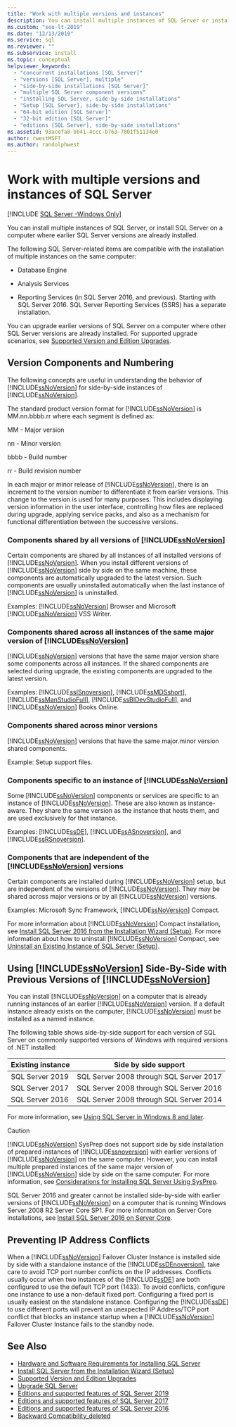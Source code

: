 ```yaml
---
title: "Work with multiple versions and instances"
description: You can install multiple instances of SQL Server or install SQL Server on a computer where earlier SQL Server versions are already installed.
ms.custom: "seo-lt-2019"
ms.date: "12/13/2019"
ms.service: sql
ms.reviewer: ""
ms.subservice: install
ms.topic: conceptual
helpviewer_keywords: 
  - "concurrent installations [SQL Server]"
  - "versions [SQL Server], multiple"
  - "side-by-side installations [SQL Server]"
  - "multiple SQL Server component versions"
  - "installing SQL Server, side-by-side installations"
  - "Setup [SQL Server], side-by-side installations"
  - "64-bit edition [SQL Server]"
  - "32-bit edition [SQL Server]"
  - "editions [SQL Server], side-by-side installations"
ms.assetid: 93acefa8-bb41-4ccc-b763-7801f51134e0
author: rwestMSFT
ms.author: randolphwest
---
```

# Work with multiple versions and instances of SQL Server

[!INCLUDE [SQL Server -Windows Only](../../includes/applies-to-version/sql-windows-only.md)]

You can install multiple instances of SQL Server, or install SQL Server on a computer where earlier SQL Server versions are already installed.

The following SQL Server-related items are compatible with the installation of multiple instances on the same computer:

- Database Engine

- Analysis Services

- Reporting Services (in SQL Server 2016, and previous). Starting with SQL Server 2016. SQL Server Reporting Services (SSRS) has a separate installation. 


You can upgrade earlier versions of SQL Server on a computer where other SQL Server versions are already installed. For supported upgrade scenarios, see [Supported Version and Edition Upgrades](../../database-engine/install-windows/supported-version-and-edition-upgrades.md).
  
## Version Components and Numbering

 The following concepts are useful in understanding the behavior of [!INCLUDE[ssNoVersion](../../includes/ssnoversion-md.md)] for side-by-side instances of [!INCLUDE[ssNoVersion](../../includes/ssnoversion-md.md)].
  
 The standard product version format for [!INCLUDE[ssNoVersion](../../includes/ssnoversion-md.md)] is MM.nn.bbbb.rr where each segment is defined as:
  
 MM - Major version  
  
 nn - Minor version  
  
 bbbb - Build number  
  
 rr - Build revision number  
  
 In each major or minor release of [!INCLUDE[ssNoVersion](../../includes/ssnoversion-md.md)], there is an increment to the version number to differentiate it from earlier versions. This change to the version is used for many purposes. This includes displaying version information in the user interface, controlling how files are replaced during upgrade, applying service packs, and also as a mechanism for functional differentiation between the successive versions.
  
### Components shared by all versions of [!INCLUDE[ssNoVersion](../../includes/ssnoversion-md.md)]

 Certain components are shared by all instances of all installed versions of [!INCLUDE[ssNoVersion](../../includes/ssnoversion-md.md)]. When you install different versions of [!INCLUDE[ssNoVersion](../../includes/ssnoversion-md.md)] side by side on the same machine, these components are automatically upgraded to the latest version. Such components are usually uninstalled automatically when the last instance of [!INCLUDE[ssNoVersion](../../includes/ssnoversion-md.md)] is uninstalled.
  
 Examples: [!INCLUDE[ssNoVersion](../../includes/ssnoversion-md.md)] Browser and Microsoft [!INCLUDE[ssNoVersion](../../includes/ssnoversion-md.md)] VSS Writer.
  
### Components shared across all instances of the same major version of [!INCLUDE[ssNoVersion](../../includes/ssnoversion-md.md)]

[!INCLUDE[ssNoVersion](../../includes/ssnoversion-md.md)] versions that have the same major version share some components across all instances. If the shared components are selected during upgrade, the existing components are upgraded to the latest version.
  
Examples: [!INCLUDE[ssISnoversion](../../includes/ssisnoversion-md.md)], [!INCLUDE[ssMDSshort](../../includes/ssmdsshort-md.md)], [!INCLUDE[ssManStudioFull](../../includes/ssmanstudiofull-md.md)], [!INCLUDE[ssBIDevStudioFull](../../includes/ssbidevstudiofull-md.md)], and [!INCLUDE[ssNoVersion](../../includes/ssnoversion-md.md)] Books Online.
  
### Components shared across minor versions

[!INCLUDE[ssNoVersion](../../includes/ssnoversion-md.md)] versions that have the same major.minor version shared components.
  
Example: Setup support files.
  
### Components specific to an instance of [!INCLUDE[ssNoVersion](../../includes/ssnoversion-md.md)]

Some [!INCLUDE[ssNoVersion](../../includes/ssnoversion-md.md)] components or services are specific to an instance of [!INCLUDE[ssNoVersion](../../includes/ssnoversion-md.md)]. These are also known as instance-aware. They share the same version as the instance that hosts them, and are used exclusively for that instance.
  
Examples: [!INCLUDE[ssDE](../../includes/ssde-md.md)], [!INCLUDE[ssASnoversion](../../includes/ssasnoversion-md.md)], and [!INCLUDE[ssRSnoversion](../../includes/ssrsnoversion-md.md)].  
  
### Components that are independent of the [!INCLUDE[ssNoVersion](../../includes/ssnoversion-md.md)] versions

Certain components are installed during [!INCLUDE[ssNoVersion](../../includes/ssnoversion-md.md)] setup, but are independent of the versions of [!INCLUDE[ssNoVersion](../../includes/ssnoversion-md.md)]. They may be shared across major versions or by all [!INCLUDE[ssNoVersion](../../includes/ssnoversion-md.md)] versions.  

Examples: Microsoft Sync Framework, [!INCLUDE[ssNoVersion](../../includes/ssnoversion-md.md)] Compact.  
  
For more information about [!INCLUDE[ssNoVersion](../../includes/ssnoversion-md.md)] Compact installation, see [Install SQL Server 2016 from the Installation Wizard &#40;Setup&#41;](../../database-engine/install-windows/install-sql-server-from-the-installation-wizard-setup.md). For more information about how to uninstall [!INCLUDE[ssNoVersion](../../includes/ssnoversion-md.md)] Compact, see [Uninstall an Existing Instance of SQL Server &#40;Setup&#41;](../../sql-server/install/uninstall-an-existing-instance-of-sql-server-setup.md).  
  
## Using [!INCLUDE[ssNoVersion](../../includes/ssnoversion-md.md)] Side-By-Side with Previous Versions of [!INCLUDE[ssNoVersion](../../includes/ssnoversion-md.md)]

You can install [!INCLUDE[ssNoVersion](../../includes/ssnoversion-md.md)] on a computer that is already running instances of an earlier [!INCLUDE[ssNoVersion](../../includes/ssnoversion-md.md)] version. If a default instance already exists on the computer, [!INCLUDE[ssNoVersion](../../includes/ssnoversion-md.md)] must be installed as a named instance.  

The following table shows side-by-side support for each version of SQL Server on commonly supported versions of Windows with required versions of .NET installed:

| Existing instance | Side by side support| 
|-------------------|----------------------------|
| SQL Server 2019 | SQL Server 2008 through SQL Server 2017| 
| SQL Server 2017 | SQL Server 2008 through SQL Server 2016| 
| SQL Server 2016 | SQL Server 2008 through SQL Server 2014| 

For more information, see [Using SQL Server in Windows 8 and later](https://support.microsoft.com/help/2681562/using-sql-server-in-windows-8-and-later-versions-of-windows-operating). 

  
> [!CAUTION]  
> [!INCLUDE[ssNoVersion](../../includes/ssnoversion-md.md)] SysPrep does not support side by side installation of prepared instances of [!INCLUDE[ssnoversion](../../includes/ssnoversion-md.md)] with earlier versions of [!INCLUDE[ssNoVersion](../../includes/ssnoversion-md.md)] on the same computer. However, you can install multiple prepared instances of the same major version of [!INCLUDE[ssNoVersion](../../includes/ssnoversion-md.md)] side by side on the same computer. For more information, see [Considerations for Installing SQL Server Using SysPrep](../../database-engine/install-windows/considerations-for-installing-sql-server-using-sysprep.md).  
>
> SQL Server 2016 and greater cannot be installed side-by-side with earlier versions of [!INCLUDE[ssNoVersion](../../includes/ssnoversion-md.md)] on a computer that is running Windows Server 2008 R2 Server Core SP1. For more information on Server Core installations, see [Install SQL Server 2016 on Server Core](../../database-engine/install-windows/install-sql-server-on-server-core.md).  
  


## Preventing IP Address Conflicts

When a [!INCLUDE[ssNoVersion](../../includes/ssnoversion-md.md)] Failover Cluster Instance is installed side by side with a standalone instance of the [!INCLUDE[ssDEnoversion](../../includes/ssdenoversion-md.md)], take care to avoid TCP port number conflicts on the IP addresses. Conflicts usually occur when two instances of the [!INCLUDE[ssDE](../../includes/ssde-md.md)] are both configured to use the default TCP port (1433). To avoid conflicts, configure one instance to use a non-default fixed port. Configuring a fixed port is usually easiest on the standalone instance. Configuring the [!INCLUDE[ssDE](../../includes/ssde-md.md)] to use different ports will prevent an unexpected IP Address/TCP port conflict that blocks an instance startup when a [!INCLUDE[ssNoVersion](../../includes/ssnoversion-md.md)] Failover Cluster Instance fails to the standby node.
  
## See Also

* [Hardware and Software Requirements for Installing SQL Server](../../sql-server/install/hardware-and-software-requirements-for-installing-sql-server.md)
* [Install SQL Server from the Installation Wizard &#40;Setup&#41;](../../database-engine/install-windows/install-sql-server-from-the-installation-wizard-setup.md)
* [Supported Version and Edition Upgrades](../../database-engine/install-windows/supported-version-and-edition-upgrades.md)
* [Upgrade SQL Server](../../database-engine/install-windows/upgrade-sql-server.md)
* [Editions and supported features of SQL Server  2019](../editions-and-components-of-sql-server-2019.md) 
* [Editions and supported features of SQL Server 2017](../../sql-server/editions-and-components-of-sql-server-2017.md)
* [Editions and supported features of SQL Server 2016](../../sql-server/editions-and-components-of-sql-server-2016.md)
* [Backward Compatibility_deleted](/previous-versions/sql/sql-server-2016/cc280407(v=sql.130))